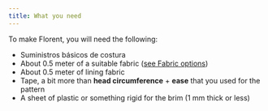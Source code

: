 ```yaml
---
title: What you need
---
```


To make Florent, you will need the following:

- Suministros básicos de costura
- About 0.5 meter of a suitable fabric ([see Fabric options](/docs/patterns/florent/fabric/))
- About 0.5 meter of lining fabric
- Tape, a bit more than **head circumference** + **ease** that you used for the pattern
- A sheet of plastic or something rigid for the brim (1 mm thick or less)

